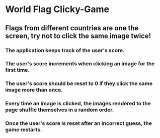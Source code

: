 # World Flag Clicky-Game

## Flags from different countries are one the screen, try not to click the same image twice!

### The application keeps track of the user's score. 

### The user's score increments when clicking an image for the first time. 

### The user's score should be reset to 0 if they click the same image more than once.

### Every time an image is clicked, the images rendered to the page shuffle themselves in a random order.

### Once the user's score is reset after an incorrect guess, the game restarts.



















